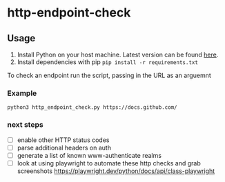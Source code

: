 # http-endpoint-check


## Usage
1. Install Python on your host machine. Latest version can be found [here](https://www.python.org/downloads/).
2. Install dependencies with pip 
   `pip install -r requirements.txt`

To check an endpoint run the script, passing in the URL as an arguemnt

### Example

`python3 http_endpoint_check.py https://docs.github.com/`


### next steps
- [ ] enable other HTTP status codes
- [ ] parse additional headers on auth 
- [ ] generate a list of known www-authenticate realms
- [ ] look at using playwright to automate these http checks and grab screenshots
        https://playwright.dev/python/docs/api/class-playwright

